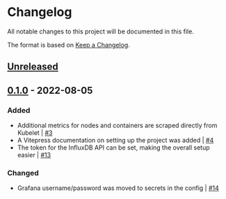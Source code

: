 # Changelog
All notable changes to this project will be documented in this file.

The format is based on [Keep a Changelog](https://keepachangelog.com/en/1.0.0/).

## [Unreleased]

## [0.1.0] - 2022-08-05
### Added
- Additional metrics for nodes and containers are scraped directly from Kubelet | [#3](https://gitlab.com/hendric-eckelt/observability/-/issues/3)
- A Vitepress documentation on setting up the project was added | [#4](https://gitlab.com/hendric-eckelt/observability/-/issues/4)
- The token for the InfluxDB API can be set, making the overall setup easier | [#13](https://gitlab.com/hendric-eckelt/observability/-/issues/13)

### Changed
- Grafana username/password was moved to secrets in the config | [#14](https://gitlab.com/hendric-eckelt/observability/-/issues/14)

[Unreleased]: https://gitlab.com/hendric-eckelt/observability/-/compare/0.1.0...main
[0.1.0]: https://gitlab.com/hendric-eckelt/observability/-/tags/0.1.0

